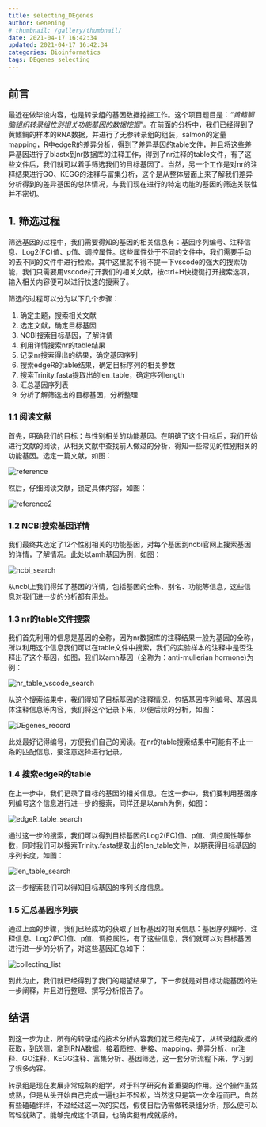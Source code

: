 ```yaml
---
title: selecting_DEgenes
author: Genening
# thumbnail: /gallery/thumbnail/
date: 2021-04-17 16:42:34
updated: 2021-04-17 16:42:34
categories: Bioinformatics
tags: DEgenes_selecting
---
```


## 前言
最近在做毕设内容，也是转录组的基因数据挖掘工作。这个项目题目是：*“黄鳍鲷脑组织转录组性别相关功能基因的数据挖掘”*。在前面的分析中，我们已经得到了黄鳍鲷的样本的RNA数据，并进行了无参转录组的组装，salmon的定量mapping，R中edgeR的差异分析，得到了差异基因的table文件，并且将这些差异基因进行了blastx到nr数据库的注释工作，得到了nr注释的table文件，有了这些文件后，我们就可以着手筛选我们的目标基因了。当然，另一个工作是对nr的注释结果进行GO、KEGG的注释与富集分析，这个是从整体层面上来了解我们差异分析得到的差异基因的总体情况，与我们现在进行的特定功能的基因的筛选关联性并不密切。

<!--more-->

## 1. 筛选过程

筛选基因的过程中，我们需要得知的基因的相关信息有：基因序列编号、注释信息、Log2(FC)值、p值、调控属性。这些属性处于不同的文件中，我们需要手动的去不同的文件中进行检索。其中这里就不得不提一下vscode的强大的搜索功能，我们只需要用vscode打开我们的相关文献，按ctrl+H快捷键打开搜索选项，输入相关内容便可以进行快速的搜索了。

筛选的过程可以分为以下几个步骤：

1. 确定主题，搜索相关文献
2. 选定文献，确定目标基因
3. NCBI搜索目标基因，了解详情
4. 利用详情搜索nr的table结果
5. 记录nr搜索得出的结果，确定基因序列
6. 搜索edgeR的table结果，确定目标序列的相关参数
7. 搜索Trinity.fasta提取出的len_table，确定序列length
8. 汇总基因序列表
9. 分析了解筛选出的目标基因，分析整理

### 1.1 阅读文献

首先，明确我们的目标：与性别相关的功能基因。在明确了这个目标后，我们开始进行文献的阅读，从相关文献中查找前人做过的分析，得知一些常见的性别相关的功能基因。选定一篇文献，如图：

![reference](selecting-DEgenes/reference.jpg)

然后，仔细阅读文献，锁定具体内容，如图：

![reference2](selecting-DEgenes/reference2.jpg)

### 1.2 NCBI搜索基因详情

我们最终共选定了12个性别相关的功能基因，对每个基因到ncbi官网上搜索基因的详情，了解情况。此处以amh基因为例，如图：

![ncbi_search](selecting-DEgenes/ncbi_search.jpg)

从ncbi上我们得知了基因的详情，包括基因的全称、别名、功能等信息，这些信息对我们进一步的分析都有用处。


### 1.3 nr的table文件搜索

我们首先利用的信息是基因的全称，因为nr数据库的注释结果一般为基因的全称，所以利用这个信息我们可以在table文件中搜索，我们的实验样本的注释中是否注释出了这个基因，如图，我们以amh基因（全称为：anti-mullerian hormone)为例：

![nr_table_vscode_search](selecting-DEgenes/nr_table_vscode_search.jpg)

从这个搜索结果中，我们得知了目标基因的注释情况，包括基因序列编号、基因具体注释信息等内容，我们将这个记录下来，以便后续的分析，如图：

![DEgenes_record](selecting-DEgenes/DEgenes_record.jpg)

此处最好记得编号，方便我们自己的阅读。在nr的table搜索结果中可能有不止一条的匹配信息，要注意选择进行记录。

### 1.4 搜索edgeR的table

在上一步中，我们记录了目标的基因的相关信息，在这一步中，我们要利用基因序列编号这个信息进行进一步的搜索，同样还是以amh为例，如图：

![edgeR_table_search](selecting-DEgenes/edgeR_table_search.jpg)

通过这一步的搜索，我们可以得到目标基因的Log2(FC)值、p值、调控属性等参数，同时我们可以搜索Trinity.fasta提取出的len_table文件，以期获得目标基因的序列长度，如图：

![len_table_search](selecting-DEgenes/len_table_search.jpg)

这一步搜索我们可以得知目标基因的序列长度信息。

### 1.5 汇总基因序列表

通过上面的步骤，我们已经成功的获取了目标基因的相关信息：基因序列编号、注释信息、Log2(FC)值、p值、调控属性，有了这些信息，我们就可以对目标基因进行进一步的分析了，对这些基因汇总如下：

![collecting_list](selecting-DEgenes/collecting_list.jpg)

到此为止，我们就已经得到了我们的期望结果了，下一步就是对目标功能基因的进一步阐释，并且进行整理、撰写分析报告了。

## 结语

到这一步为止，所有的转录组的技术分析内容我们就已经完成了，从转录组数据的获取，到送测，拿到RNA数据，接着质控、拼接、mapping、差异分析、nr注释、GO注释、KEGG注释、富集分析、基因筛选，这一套分析流程下来，学习到了很多内容。

转录组是现在发展非常成熟的组学，对于科学研究有着重要的作用。这个操作虽然成熟，但是从头开始自己完成一遍也并不轻松，当然这只是第一次全程而已，自然有些磕磕绊绊，不过经过这一次的实践，假使日后仍需做转录组分析，那么便可以驾轻就熟了。能够完成这个项目，也确实挺有成就感的。